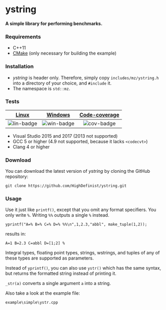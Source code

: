 # ystring
**A simple library for performing benchmarks.**

### Requirements

- C++11
- [CMake](https://cmake.org/) (only necessary for building the example)

### Installation

- *ystring* is header only. Therefore, simply copy ```includes/mz/ystring.h``` into a directory of your choice, and ```#include``` it.
- The namespace is ```std::mz```.

### Tests

| [Linux][lin-link] | [Windows][win-link] | [Code-coverage][cov-link] |
| :---------------: | :---------------: | :---------------: |
| ![lin-badge]      | ![win-badge]      | ![cov-badge]      | 

[lin-badge]: https://travis-ci.org/HighDefinist/ystring.svg?branch=master "Travis build status"
[lin-link]:  https://travis-ci.org/HighDefinist/ystring "Travis build status"
[win-badge]: https://ci.appveyor.com/api/projects/status/vy2w7o33gwxtiygy/branch/master?svg=true "AppVeyor build status"
[win-link]:  https://ci.appveyor.com/project/HighDefinist/ystring/branch/master "AppVeyor build status"
[cov-badge]: https://codecov.io/gh/HighDefinist/ystring/branch/master/graph/badge.svg "Code coverage status"
[cov-link]:  https://codecov.io/gh/HighDefinist/ystring/branch/master "Code coverage status"

- Visual Studio 2015 and 2017 (2013 not supported)
- GCC 5 or higher (4.9 not supported, because it lacks ```<codecvt>```)
- Clang 4 or higher

### Download 

You can download the latest version of *ystring* by cloning the GitHub repository:

	git clone https://github.com/HighDefinist/ystring.git
	
### Usage

Use it just like ```printf()```, except that you omit any format specifiers. You only write ```%```. Writing ```%%``` outputs a single ```%``` instead.

	yprintf("A=% B=% C=% D=% %%\n",1,2.3,"abbl", make_tuple(1,2));

results in:

	A=1 B=2.3 C=abbl D=[1;2] %
  
Integral types, floating point types, strings, wstrings, and tuples of any of these types are supported as parameters. 

Instead of ```yprintf()```, you can also use ```ystr()``` which has the same syntax, but returns the formatted string instead of printing it. 

```_str(a)``` converts a single argument ```a``` into a string.

Also take a look at the example file:

	example\simple\ystr.cpp
